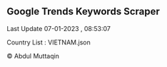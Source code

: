 

## Google Trends Keywords Scraper 
 
Last Update 07-01-2023 , 08:53:07

Country List :
VIETNAM.json



© Abdul Muttaqin 
